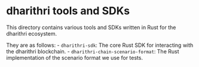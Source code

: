 # dharithri tools and SDKs

This directory contains various tools and SDKs written in Rust for the dharithri ecosystem.

They are as follows:
    - `dharithri-sdk`: The core Rust SDK for interacting with the dharithri blockchain.
    - `dharithri-chain-scenario-format`: The Rust implementation of the scenario format we use for tests.
